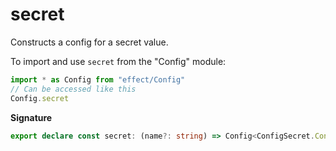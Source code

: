 # secret

Constructs a config for a secret value.

To import and use `secret` from the "Config" module:

```ts
import * as Config from "effect/Config"
// Can be accessed like this
Config.secret
```

**Signature**

```ts
export declare const secret: (name?: string) => Config<ConfigSecret.ConfigSecret>
```
